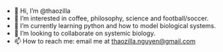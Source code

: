 - 👋 Hi, I’m @thaozilla
- 👀 I’m interested in coffee, philosophy, science and football/soccer.
- 🌱 I’m currently learning python and how to model biological systems.
- 💞️ I’m looking to collaborate on systemic biology.
- 📫 How to reach me: email me at thaozilla.nguyen@gmail.com

<!---
thaozilla/thaozilla is a ✨ special ✨ repository because its `README.md` (this file) appears on your GitHub profile.
You can click the Preview link to take a look at your changes.
--->
